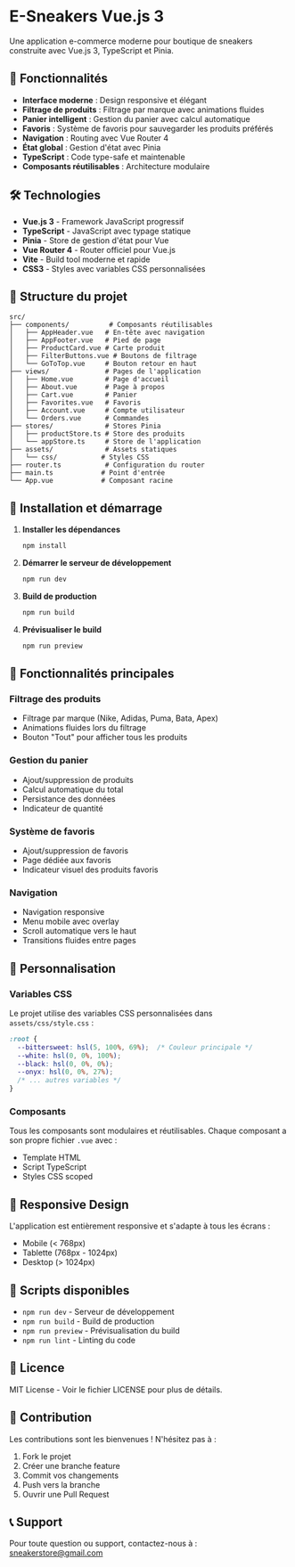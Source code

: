 # E-Sneakers Vue.js 3

Une application e-commerce moderne pour boutique de sneakers construite avec Vue.js 3, TypeScript et Pinia.

## 🚀 Fonctionnalités

- **Interface moderne** : Design responsive et élégant
- **Filtrage de produits** : Filtrage par marque avec animations fluides
- **Panier intelligent** : Gestion du panier avec calcul automatique
- **Favoris** : Système de favoris pour sauvegarder les produits préférés
- **Navigation** : Routing avec Vue Router 4
- **État global** : Gestion d'état avec Pinia
- **TypeScript** : Code type-safe et maintenable
- **Composants réutilisables** : Architecture modulaire

## 🛠️ Technologies

- **Vue.js 3** - Framework JavaScript progressif
- **TypeScript** - JavaScript avec typage statique
- **Pinia** - Store de gestion d'état pour Vue
- **Vue Router 4** - Router officiel pour Vue.js
- **Vite** - Build tool moderne et rapide
- **CSS3** - Styles avec variables CSS personnalisées

## 📁 Structure du projet

```
src/
├── components/          # Composants réutilisables
│   ├── AppHeader.vue   # En-tête avec navigation
│   ├── AppFooter.vue   # Pied de page
│   ├── ProductCard.vue # Carte produit
│   ├── FilterButtons.vue # Boutons de filtrage
│   └── GoToTop.vue     # Bouton retour en haut
├── views/              # Pages de l'application
│   ├── Home.vue        # Page d'accueil
│   ├── About.vue       # Page à propos
│   ├── Cart.vue        # Panier
│   ├── Favorites.vue   # Favoris
│   ├── Account.vue     # Compte utilisateur
│   └── Orders.vue      # Commandes
├── stores/             # Stores Pinia
│   ├── productStore.ts # Store des produits
│   └── appStore.ts     # Store de l'application
├── assets/             # Assets statiques
│   └── css/           # Styles CSS
├── router.ts           # Configuration du router
├── main.ts            # Point d'entrée
└── App.vue            # Composant racine
```

## 🚀 Installation et démarrage

1. **Installer les dépendances**
   ```bash
   npm install
   ```

2. **Démarrer le serveur de développement**
   ```bash
   npm run dev
   ```

3. **Build de production**
   ```bash
   npm run build
   ```

4. **Prévisualiser le build**
   ```bash
   npm run preview
   ```

## 🎯 Fonctionnalités principales

### Filtrage des produits
- Filtrage par marque (Nike, Adidas, Puma, Bata, Apex)
- Animations fluides lors du filtrage
- Bouton "Tout" pour afficher tous les produits

### Gestion du panier
- Ajout/suppression de produits
- Calcul automatique du total
- Persistance des données
- Indicateur de quantité

### Système de favoris
- Ajout/suppression de favoris
- Page dédiée aux favoris
- Indicateur visuel des produits favoris

### Navigation
- Navigation responsive
- Menu mobile avec overlay
- Scroll automatique vers le haut
- Transitions fluides entre pages

## 🎨 Personnalisation

### Variables CSS
Le projet utilise des variables CSS personnalisées dans `assets/css/style.css` :

```css
:root {
  --bittersweet: hsl(5, 100%, 69%);  /* Couleur principale */
  --white: hsl(0, 0%, 100%);
  --black: hsl(0, 0%, 0%);
  --onyx: hsl(0, 0%, 27%);
  /* ... autres variables */
}
```

### Composants
Tous les composants sont modulaires et réutilisables. Chaque composant a son propre fichier `.vue` avec :
- Template HTML
- Script TypeScript
- Styles CSS scoped

## 📱 Responsive Design

L'application est entièrement responsive et s'adapte à tous les écrans :
- Mobile (< 768px)
- Tablette (768px - 1024px)
- Desktop (> 1024px)

## 🔧 Scripts disponibles

- `npm run dev` - Serveur de développement
- `npm run build` - Build de production
- `npm run preview` - Prévisualisation du build
- `npm run lint` - Linting du code

## 📄 Licence

MIT License - Voir le fichier LICENSE pour plus de détails.

## 🤝 Contribution

Les contributions sont les bienvenues ! N'hésitez pas à :
1. Fork le projet
2. Créer une branche feature
3. Commit vos changements
4. Push vers la branche
5. Ouvrir une Pull Request

## 📞 Support

Pour toute question ou support, contactez-nous à : sneakerstore@gmail.com
